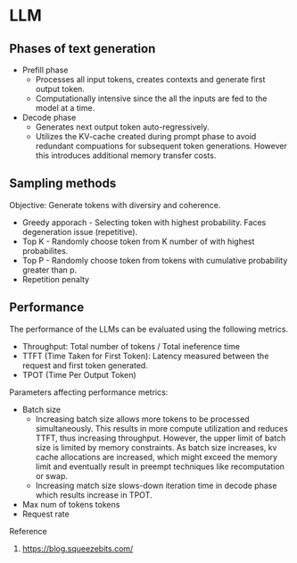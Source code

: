# LLM

## Phases of text generation
* Prefill phase
	* Processes all input tokens, creates contexts and generate first output token.
	* Computationally intensive since the all the inputs are fed to the model at a time.
* Decode phase
	* Generates next output token auto-regressively.
	* Utilizes the KV-cache created during prompt phase to avoid redundant compuations for subsequent token generations. However this introduces additional memory transfer costs.

## Sampling methods
Objective: Generate tokens with diversiry and coherence.
* Greedy apporach - Selecting token with highest probability. Faces degeneration issue (repetitive).
* Top K - Randomly choose token from K number of with highest probabilites.
* Top P - Randomly choose token from tokens with cumulative probability greater than p.
* Repetition penalty


## Performance
The performance of the LLMs can be evaluated using the following metrics.

* Throughput: Total number of tokens / Total ineference time
* TTFT (Time Taken for First Token): Latency measured between the request and first token generated.
* TPOT (Time Per Output Token)

Parameters affecting performance metrics:
* Batch size
	* Increasing batch size allows more tokens to be processed simultaneously. This results in more compute utilization and reduces TTFT, thus increasing throughput. However, the upper limit of batch size is limited by memory constraints. As batch size increases, kv cache allocations are increased, which might exceed the memory limit and eventually result in preempt techniques like recomputation or swap.
	* Increasing match size slows-down iteration time in decode phase which results increase in TPOT.
* Max num of tokens tokens
* Request rate

Reference
1. https://blog.squeezebits.com/
